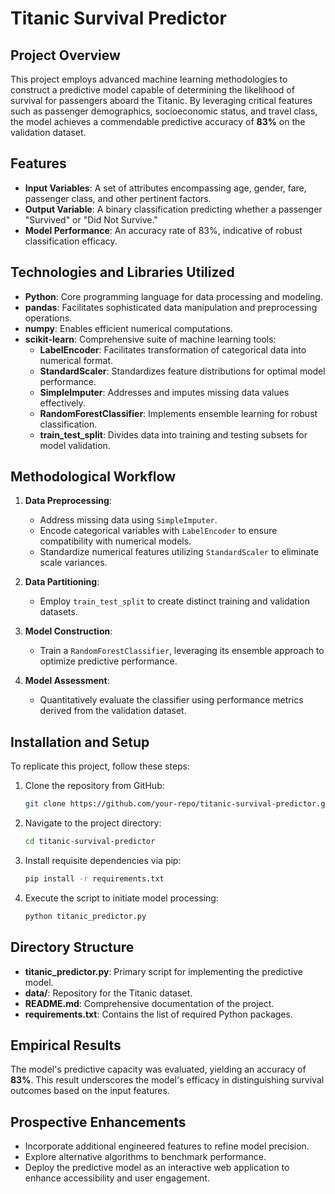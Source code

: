 # Titanic Survival Predictor

## Project Overview

This project employs advanced machine learning methodologies to construct a predictive model capable of determining the likelihood of survival for passengers aboard the Titanic. By leveraging critical features such as passenger demographics, socioeconomic status, and travel class, the model achieves a commendable predictive accuracy of **83%** on the validation dataset.

## Features

- **Input Variables**: A set of attributes encompassing age, gender, fare, passenger class, and other pertinent factors.
- **Output Variable**: A binary classification predicting whether a passenger "Survived" or "Did Not Survive."
- **Model Performance**: An accuracy rate of 83%, indicative of robust classification efficacy.

## Technologies and Libraries Utilized

- **Python**: Core programming language for data processing and modeling.
- **pandas**: Facilitates sophisticated data manipulation and preprocessing operations.
- **numpy**: Enables efficient numerical computations.
- **scikit-learn**: Comprehensive suite of machine learning tools:
  - **LabelEncoder**: Facilitates transformation of categorical data into numerical format.
  - **StandardScaler**: Standardizes feature distributions for optimal model performance.
  - **SimpleImputer**: Addresses and imputes missing data values effectively.
  - **RandomForestClassifier**: Implements ensemble learning for robust classification.
  - **train_test_split**: Divides data into training and testing subsets for model validation.

## Methodological Workflow

1. **Data Preprocessing**:
   - Address missing data using `SimpleImputer`.
   - Encode categorical variables with `LabelEncoder` to ensure compatibility with numerical models.
   - Standardize numerical features utilizing `StandardScaler` to eliminate scale variances.

2. **Data Partitioning**:
   - Employ `train_test_split` to create distinct training and validation datasets.

3. **Model Construction**:
   - Train a `RandomForestClassifier`, leveraging its ensemble approach to optimize predictive performance.

4. **Model Assessment**:
   - Quantitatively evaluate the classifier using performance metrics derived from the validation dataset.

## Installation and Setup

To replicate this project, follow these steps:

1. Clone the repository from GitHub:
   ```bash
   git clone https://github.com/your-repo/titanic-survival-predictor.git
   ```

2. Navigate to the project directory:
   ```bash
   cd titanic-survival-predictor
   ```

3. Install requisite dependencies via pip:
   ```bash
   pip install -r requirements.txt
   ```

4. Execute the script to initiate model processing:
   ```bash
   python titanic_predictor.py
   ```

## Directory Structure

- **titanic_predictor.py**: Primary script for implementing the predictive model.
- **data/**: Repository for the Titanic dataset.
- **README.md**: Comprehensive documentation of the project.
- **requirements.txt**: Contains the list of required Python packages.

## Empirical Results

The model's predictive capacity was evaluated, yielding an accuracy of **83%**. This result underscores the model's efficacy in distinguishing survival outcomes based on the input features.

## Prospective Enhancements

- Incorporate additional engineered features to refine model precision.
- Explore alternative algorithms to benchmark performance.
- Deploy the predictive model as an interactive web application to enhance accessibility and user engagement.

